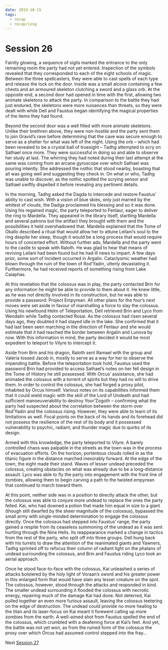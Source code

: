 ```yaml
---
date: 2019-10-15
tags:
  - recap
  - recap/iosg
---
```

# Session 26

Faintly glowing, a sequence of sigils marked the entrance to the only remaining room the party had not yet entered. Inspection of the symbols revealed that they corresponded to each of the eight schools of magic. Between the three spellcasters, they were able to cast spells of each type and release the lock on the door. Inside was a small alcove containing a few chests and an armoured skeleton clutching a sword and a glass orb. At the opposite end, a second door had opened in time with the first, allowing two animate skeletons to attack the party. In comparison to the battle they had just endured, the skeletons were more nuisances than threats, so they were dealt with while Dell and Faustus began identifying the magical properties of the items they had found.

Beyond the second door was a well filled with more animate skeletons. Unlike their brethren above, they were non-hostile and the party sent them to join Gravid’s rave before determining that the cave was secure enough to serve as a shelter for what was left of the night. Using the orb – which had been revealed to be a crystal ball of truesight – Tadhg attempted to scry on Sathael once more. They were successful in doing so and able to observe her study at last. The whirring they had noted during their last attempt at the same was coming from an arcane gyroscope over which Sathael was pouring intently. She addressed the nothic that stood nearby, boasting that all was going well and suggesting they check in. On what or who, Tadhg was unable to discover, as the nothic spotted the scrying sensor and Sathael swiftly dispelled it before revealing any pertinent details.

In the morning, Tadhg asked the Dagda to intercede and restore Faustus’ ability to cast wish. With a vision of blue skies, only just marred by the whitest of clouds, the Dadga proclaimed his blessing and so it was done. Using his regained magic, the party teleported to Fenlaur, eager to deliver the ring to Mardella. They appeared in the library itself, startling Mardella and several patrons but the artifact they brought with them and the possibilities it held overshadowed that. Mardella explained that the Tome of Okallo described a ritual that would allow her to attune Leilani’s soul to the ring despite her sleep, though it would be a long process that would require hours of concerted effort. Without further ado, Mardella and the party went to the castle to speak with Raloth. He was glad to hear that means of reviving Leilani had been found but he had ill news to impart. A few days prior, some sort of incident occurred in Argalin. Cataclysmic weather had blown through the ruin of the town of Rod’Yadin, utterly devastating it. Furthermore, he had received reports of something rising from Lake Caiaphas.

At this revelation that the colossus was in play, the party contacted Brin for any information he might be able to provide to them about it. He knew little, as he was not directly involved in its construction, but he was able to provide a password: Project Empyrean. All other plans for the four’s next moves were set aside in favour of marshalling a force to slay the colossus. Using his newfound Helm of Teleportation, Dell retrieved Brin and Lyco from Wendalin while Tadhg contacted Rosai. As the colossus had risen several days ago, they doubted it had stayed idle in the lake. She confirmed that it had last been seen marching in the direction of Fenlaur and she would estimate that it had reached the border between Argalin and Lunova by now. With this information in mind, the party decided it would be most expedient to teleport to Vilyre to intercept it.

Aside from Brin and his dragon, Raloth sent Ramael with the group and Valeria tossed Jacob in, mostly to serve as a way for her to observe the impending battle. Before the teleportation took hold, Faustus used the password Brin had provided to access Sathael’s notes on her fell design in the Tome of History he still possessed. With Orcus’ assistance, she had animated the colossus with a torrent of spirits but they had no will to drive them. In order to control the colossus, she had forged a proxy pilot, inhabited by Orcus himself. Various notes on its capabilities informed them that it could wield magic with the skill of the Lord of Undeath and had sufficient manoeuverability to destroy Yoor’Zogoth – confirming what the party had suspected about the correlation between the storm over Rod’Yadin and the colossus rising. However, they were able to learn of its limitations as well. Focal points on the back of its hands and its forehead did not possess the resilience of the rest of its body and it possessed vulnerability to psychic, radiant, and thunder magic due to quirks of its design.

Armed with this knowledge, the party teleported to Vilyre. A barely controlled chaos was palpable in the streets as the town was in the process of evacuation efforts. On the horizon, portentous clouds rolled in as the titanic figure in the distance marched inexorably forward. At the edge of the town, the eight made their stand. Waves of lesser undead preceded the colossus, creating obstacles on what was already due to be a long-distance assault. Lyco was able to fly the party into engagement with the front line of zombies, allowing them to begin carving a path to the twisted empyrean that continued to march toward them.

At this point, neither side was in a position to directly attack the other, but the colossus was able to conjure more undead to replace the ones the party felled. Kai, who had downed a potion that made him equal in size to a giant (though still dwarfed by the sheer magnitude of the colossus), bypassed the small army with single-minded determination to engage the colossus directly. Once the colossus had stepped into Faustus’ range, the party gained a respite from its ceaseless summoning of the undead as it was sent hurtling through the Nine Hells. Its reappearance marked a change in tactics from the rest of the party, who split off into three groups. Dell hung back with his turrets to draw the attention of the reanimated giants and Yawners, Tadhg sprinted off to refocus their column of radiant light on the phalanx of undead surrounding the colossus, and Brin and Faustus riding Lyco took an aerial approach.

Once he stood face-to-face with the colossus, Kai unleashed a series of attacks bolstered by the holy light of Voraan’s sword and his greater power in this enlarged form that would have slain any lesser creature on the spot. The colossus, however, stood through the attacks and responded in kind. The smaller undead surrounding it flooded the colossus with necrotic energy, repairing much of the damage Kai had done. Not deterred, Kai pulled together an even more furious assault, leaving the colossus teetering on the edge of destruction. The undead could provide no more healing to the titan and its laser-focus on Kai meant it forewent calling up more zombies from the earth. A well-aimed shot from Faustus spelled the end of the colossus, which crumbled with a deafening force at Kai’s feet. And yet, the battle was not yet won, as from the ruined form of the colossus the proxy over which Orcus had assumed control stepped into the fray…

Next
[Session 27](Recaps/Isle%20of%20Sleepless%20Graves/Session%2027.md)